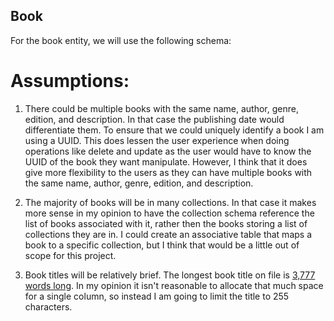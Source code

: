 
## Book

For the book entity, we will use the following schema:

# Assumptions: 

1. There could be multiple books with the same name, author, genre, edition, and description. In that case the publishing date would differentiate them. To ensure that we could uniquely identify a book I am using a UUID. This does lessen the user experience when doing operations like delete and update as the user would have to know the UUID of the book they want manipulate. However, I think that it does give more flexibility to the users as they can have multiple books with the same name, author, genre, edition, and description.

1. The majority of books will be in many collections. In that case it makes more sense in my opinion to have the collection schema reference the list of books associated with it, rather then the books storing a list of collections they are in. I could create an associative table that maps a book to a specific collection, but I think that would be a little out of scope for this project.

1. Book titles will be relatively brief. The longest book title on file is [3,777 words long](https://www.guinnessworldrecords.com/world-records/358711-longest-title-of-a-book). In my opinion it isn't reasonable to allocate that much space for a single column, so instead I am going to limit the title to 255 characters.
